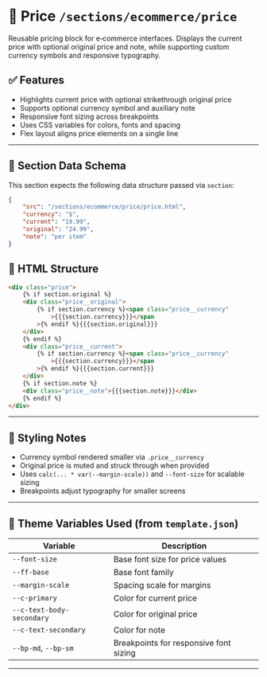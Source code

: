 # 📂 Price `/sections/ecommerce/price`

Reusable pricing block for e‑commerce interfaces. Displays the current price with optional original price and note, while supporting custom currency symbols and responsive typography.

## ✅ Features

-   Highlights current price with optional strikethrough original price
-   Supports optional currency symbol and auxiliary note
-   Responsive font sizing across breakpoints
-   Uses CSS variables for colors, fonts and spacing
-   Flex layout aligns price elements on a single line

---

## 🧾 Section Data Schema

This section expects the following data structure passed via `section`:

```json
{
	"src": "/sections/ecommerce/price/price.html",
	"currency": "$",
	"current": "19.99",
	"original": "24.99",
	"note": "per item"
}
```

## 🧱 HTML Structure

```html
<div class="price">
	{% if section.original %}
	<div class="price__original">
		{% if section.currency %}<span class="price__currency"
			>{{{section.currency}}}</span
		>{% endif %}{{{section.original}}}
	</div>
	{% endif %}
	<div class="price__current">
		{% if section.currency %}<span class="price__currency"
			>{{{section.currency}}}</span
		>{% endif %}{{{section.current}}}
	</div>
	{% if section.note %}
	<div class="price__note">{{{section.note}}}</div>
	{% endif %}
</div>
```

---

## 🎨 Styling Notes

-   Currency symbol rendered smaller via `.price__currency`
-   Original price is muted and struck through when provided
-   Uses `calc(... * var(--margin-scale))` and `--font-size` for scalable sizing
-   Breakpoints adjust typography for smaller screens

---

## 🧩 Theme Variables Used (from `template.json`)

| Variable                  | Description                            |
| ------------------------- | -------------------------------------- |
| `--font-size`             | Base font size for price values        |
| `--ff-base`               | Base font family                       |
| `--margin-scale`          | Spacing scale for margins              |
| `--c-primary`             | Color for current price                |
| `--c-text-body-secondary` | Color for original price               |
| `--c-text-secondary`      | Color for note                         |
| `--bp-md`, `--bp-sm`      | Breakpoints for responsive font sizing |

---
